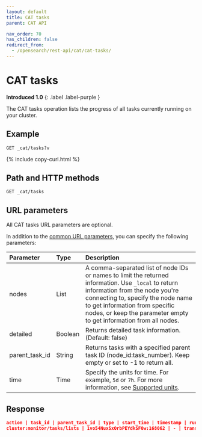 ```yaml
---
layout: default
title: CAT tasks
parent: CAT API

nav_order: 70
has_children: false
redirect_from:
  - /opensearch/rest-api/cat/cat-tasks/
---
```


# CAT tasks

**Introduced 1.0**
{: .label .label-purple }

The CAT tasks operation lists the progress of all tasks currently running on your cluster.

## Example

```
GET _cat/tasks?v
```

{% include copy-curl.html %}

## Path and HTTP methods

```
GET _cat/tasks
```

## URL parameters

All CAT tasks URL parameters are optional.

In addition to the [common URL parameters]({{site.url}}{{site.baseurl}}/api-reference/cat/index), you can specify the following parameters:

| Parameter      | Type    | Description                                                                                                                                                                                                                                                                        |
| :------------- | :------ | :--------------------------------------------------------------------------------------------------------------------------------------------------------------------------------------------------------------------------------------------------------------------------------- |
| nodes          | List    | A comma-separated list of node IDs or names to limit the returned information. Use `_local` to return information from the node you're connecting to, specify the node name to get information from specific nodes, or keep the parameter empty to get information from all nodes. |
| detailed       | Boolean | Returns detailed task information. (Default: false)                                                                                                                                                                                                                                |
| parent_task_id | String  | Returns tasks with a specified parent task ID (node_id:task_number). Keep empty or set to -1 to return all.                                                                                                                                                                        |
| time           | Time    | Specify the units for time. For example, `5d` or `7h`. For more information, see [Supported units]({{site.url}}{{site.baseurl}}/opensearch/units/).                                                                                                                                |

## Response

```json
action | task_id | parent_task_id | type | start_time | timestamp | running_time | ip | node
cluster:monitor/tasks/lists | 1vo54NuxSxOrbPEYdkSF0w:168062 | - | transport | 1624337809471 | 04:56:49 | 489.5ms | 172.18.0.4 | odfe-node1
```

